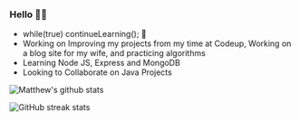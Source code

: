 ### Hello 👋🏼
- while(true) continueLearning(); 🧠                                  
- Working on Improving my projects from my time at Codeup, Working on a blog site for my wife, and practicing algorithms  
- Learning Node JS, Express and MongoDB
- Looking to Collaborate on Java Projects   
                                                                         
![Matthew's github stats](https://github-readme-stats.vercel.app/api?username=Mdbaker19&show_icons=true&theme=radical)   

![GitHub streak stats](https://github-readme-streak-stats.herokuapp.com/?user=Mdbaker19)
